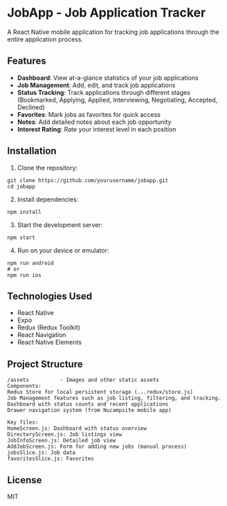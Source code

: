 # JobApp - Job Application Tracker

A React Native mobile application for tracking job applications through the entire application process.

## Features

- **Dashboard**: View at-a-glance statistics of your job applications
- **Job Management**: Add, edit, and track job applications
- **Status Tracking**: Track applications through different stages (Bookmarked, Applying, Applied, Interviewing, Negotiating, Accepted, Declined)
- **Favorites**: Mark jobs as favorites for quick access
- **Notes**: Add detailed notes about each job opportunity
- **Interest Rating**: Rate your interest level in each position

## Installation

1. Clone the repository:

```
git clone https://github.com/yourusername/jobapp.git
cd jobapp
```

2. Install dependencies:

```
npm install
```

3. Start the development server:

```
npm start
```

4. Run on your device or emulator:

```
npm run android
# or
npm run ios
```

## Technologies Used

- React Native
- Expo
- Redux (Redux Toolkit)
- React Navigation
- React Native Elements

## Project Structure

```
/assets          - Images and other static assets
Components:
Redux Store for local persistent storage (...redux/store.js)
Job Management features such as job listing, filtering, and tracking.
Dashboard with status counts and recent applications
Drawer navigation system (from Nucampsite mobile app)

Key files:
HomeScreen.js: Dashboard with status overview
DirectoryScreen.js: Job listings view
JobInfoScreen.js: Detailed job view
AddJobScreen.js: Form for adding new jobs (manual process)
jobsSlice.js: Job data
favoritesSlice.js: Favorites

```

## License

MIT
